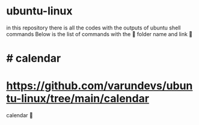 # ubuntu-linux
in this repository there is all the codes with the outputs of ubuntu shell commands
Below is the list of commands with the 📂 folder name and link 🔗 
# # calendar
# https://github.com/varundevs/ubuntu-linux/tree/main/calendar
calendar 📅 
